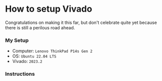 # How to setup Vivado

Congratulations on making it this far, but don't celebrate quite yet because there is still a perilous road ahead.

### My Setup
- Computer: `Lenovo ThinkPad P14s Gen 2`
- OS: `Ubuntu 22.04 LTS`
- Vivado: `2023.2`

### Instructions


